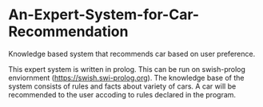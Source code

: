 # An-Expert-System-for-Car-Recommendation
Knowledge based system that recommends car based on user preference.

This expert system is written in prolog. This can be run on swish-prolog enviornment (https://swish.swi-prolog.org). 
The knowledge base of the system consists of rules and facts about variety of cars. A car will be recommended to the user 
accoding to rules declared in the program.
